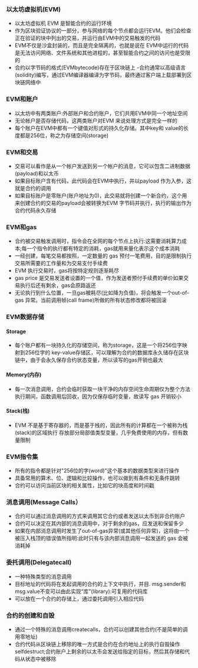 ### 以太坊虚拟机(EVM)
- 以太坊虚拟机 EVM 是智能合约的运行环境
- 作为区块验证协议的一部分，参与网络的每个节点都会运行EVM。他们会检查正在验证的块中列出的交易，并运行由EVM中的交易触发的代码
- EVM不仅是沙盒封装的，而且是完全隔离的，也就是说在 EVM中运行的代码是无法访问网络、文件系统和其他进程的，甚至智能合约之间的访问也是受限的
- 合约以字节码的格式(EVMbytecode)存在于区块链上
-合约通常以高级语言(solidity)编写，通过EVM编译器编译为字节码，最终通过客户端上载部署到区块链网络中

### EVM和账户
- 以太坊中有两类账户:外部账户和合约账户，它们共用EVM中同一个地址空间
- 无论帐户是否存储代码，这两类账户对EVM 来说处理方式是完全一样的
- 每个账户在EVM中都有一个键值对形式的持久化存储。其中key和 value的长度都是256位，称之为存储空间(storage)

### EVM和交易
- 交易可以看作是从一个帐户发送到另一个帐户的消息，它可以包含二进制数据(payload)和以太币
- 如果目标账户含有代码，此代码会在EVM中执行，并以payload 作为入参，这就是合约的调用
- 如果目标账户是零账户(账户地址为0)，此交易就将创建一个新合约，这个用来创建合约的交易的payload会被转换为EVM 字节码并执行，执行的输出作为合约代码永久存储


### EVM和gas
- 合约被交易触发调用时，指令会在全网的每个节点上执行:这需要消耗算力成本;每一个指令的执行都有特定的消耗，gas就用来量化表示这个成本消耗
- 一经创建，每笔交易都按照，一定数量的 gas 预付一笔费用，目的是限制执行交易所需要的工作量和为交易支付手续费
- EVM 执行交易时，gas将按特定规则逐渐耗尽
- gas price 是交易发送者设置的一个值，作为发送者预付手续费的单价如果交易执行后还有剩余，gas会原路返还
- 无论执行到什么位置，一旦gas被耗尽(比如降为负值)，将会触发一个out-of-gas 异常。当前调用帧(call frame)所做的所有状态修改都将被回滚

### EVM数据存储
#### Storage
- 每个账户都有一块持久化的存储空间，称为storage，这是一个将256位字映射到256位字的 key-value存储区，可以理解为合约的数据库永久储存在区块链中，由于会永久保存合约状态变量，所以读写的gas开销也最大
#### Memory(内存)
- 每一次消息调用，合约会临时获取一块干净的内存空间生命周期仅为整个方法执行期间，函数调用后回收，因为仅保存临时变量，故读写 gas 开销较小
#### Stack(栈)
- EVM 不是基于寄存器的，而是基于栈的，因此所有的计算都在一个被称为栈(stack)的区域执行
存放部分局部值类型变量，几乎免费使用的内存，但有数量限制

### EVM指令集
- 所有的指令都是针对"256位的字(word)"这个基本的数据类型来进行操作
- 具备常用的算术、位、逻辑和比较操作，也可以做到有条件和无条件跳转
- 合约可以访问当前区块的相关属性，比如它的块高度和时间戳

### 消息调用(Message Calls）
- 合约可以通过消息调用的方式来调用其它合约或者发送以太币到非合约账户
- 合约可以决定在其内部的消息调用中，对于剩余的gas，应发送和保留多少
- 如果在内部消息调用时发生了out-of-gas异常(或其他任何异常)，这将由一个被压入栈顶的错误值所指明:此时只有与该内部消息调用一起发送的 gas 会被消耗掉

### 委托调用(Delegatecall)
- 一种特殊类型的消息调用
- 目标地址的代码将在发起调用的合约的上下文中执行，并目. msg.sender和 msg.value不变可以由此实现“库”(library):可复用的代码库
- 可以放在一个合约的存储上，通过委托调用引入相应代码

### 合约的创建和自毁
- 通过一个特殊的消息调用createcalls，合约可以创建其他合约(不是简单的调用零地址)
- 合约代码从区块链上移除的唯一方式是合约在合约地址上的执行自毁操作 selfdestruct;合约账户上剩余的以太币会发送给指定的目标，然后其存储和代码从状态中被移除